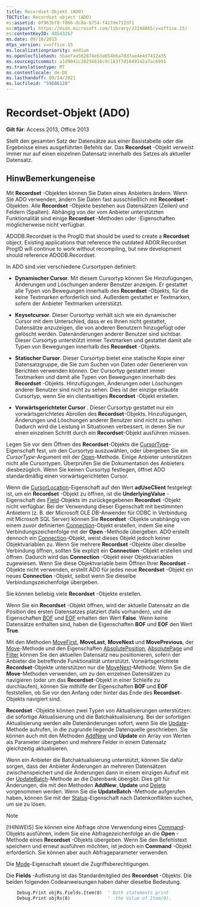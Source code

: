```yaml
---
title: Recordset-Objekt (ADO)
TOCTitle: Recordset object (ADO)
ms:assetid: 0f963bf8-f066-dc8a-b754-f427de712df1
ms:mtpsurl: https://msdn.microsoft.com/library/JJ248865(v=office.15)
ms:contentKeyID: 48543267
ms.date: 09/18/2015
mtps_version: v=office.15
ms.localizationpriority: medium
ms.openlocfilehash: 5baefaa562874eb3a654b6a7dd7ae4e4d7412a35
ms.sourcegitcommit: a1d9041c20256616c9c183f7d1049142a7ac6991
ms.translationtype: MT
ms.contentlocale: de-DE
ms.lasthandoff: 09/24/2021
ms.locfileid: "59606128"
---
```

# <a name="recordset-object-ado"></a>Recordset-Objekt (ADO)

**Gilt für**: Access 2013, Office 2013

Stellt den gesamten Satz der Datensätze aus einer Basistabelle oder die Ergebnisse eines ausgeführten Befehls dar. Das **Recordset** -Objekt verweist immer nur auf einen einzelnen Datensatz innerhalb des Satzes als aktueller Datensatz.

## <a name="remarks"></a>HinwBemerkungeneise

Mit **Recordset** -Objekten können Sie Daten eines Anbieters ändern. Wenn Sie ADO verwenden, ändern Sie Daten fast ausschließlich mit **Recordset** -Objekten. Alle **Recordset** -Objekte bestehen aus Datensätzen (Zeilen) und Feldern (Spalten). Abhängig von der vom Anbieter unterstützten Funktionalität sind einige **Recordset** -Methoden oder -Eigenschaften möglicherweise nicht verfügbar.

ADODB.Recordset is the ProgID that should be used to create a **Recordset** object. Existing applications that reference the outdated ADOR.Recordset ProgID will continue to work without recompiling, but new development should reference ADODB.Recordset.

In ADO sind vier verschiedene Cursortypen definiert:

  - **Dynamischer Cursor**. Mit diesem Cursortyp können Sie Hinzufügungen, Änderungen und Löschungen anderer Benutzer anzeigen. Er gestattet alle Typen von Bewegungen innerhalb des **Recordset** -Objekts, für die keine Textmarken erforderlich sind. Außerdem gestattet er Textmarken, sofern der Anbieter Textmarken unterstützt.

  - **Keysetcursor**. Dieser Cursortyp verhält sich wie ein dynamischer Cursor mit dem Unterschied, dass er es Ihnen nicht gestattet, Datensätze anzuzeigen, die von anderen Benutzern hinzugefügt oder gelöscht werden. Datenänderungen anderer Benutzer sind sichtbar. Dieser Cursortyp unterstützt immer Textmarken und gestattet damit alle Typen von Bewegungen innerhalb des **Recordset** -Objekts.

  - **Statischer Cursor**. Dieser Cursortyp bietet eine statische Kopie einer Datensatzgruppe, die Sie zum Suchen von Daten oder Generieren von Berichten verwenden können. Der Cursortyp gestattet immer Textmarken und damit alle Typen von Bewegungen innerhalb des **Recordset** -Objekts. Hinzufügungen, Änderungen oder Löschungen anderer Benutzer sind nicht zu sehen. Dies ist der einzige erlaubte Cursortyp, wenn Sie ein clientseitiges **Recordset** -Objekt erstellen.

  - **Vorwärtsgerichteter Cursor** . Dieser Cursortyp gestattet nur ein vorwärtsgerichtetes Abrollen des **Recordset**-Objekts. Hinzufügungen, Änderungen und Löschungen anderer Benutzer sind nicht zu sehen. Dadurch wird die Leistung in Situationen verbessert, in denen Sie nur einen einzelnen Schritt durch ein **Recordset**-Objekt ausführen müssen.

Legen Sie vor dem Öffnen des **Recordset**-Objekts die [CursorType](cursortype-property-ado.md)-Eigenschaft fest, um den Cursortyp auszuwählen, oder übergeben Sie ein *CursorType*-Argument mit der [Open](open-method-ado-recordset.md)-Methode. Einige Anbieter unterstützen nicht alle Cursortypen. Überprüfen Sie die Dokumentation des Anbieters diesbezüglich. Wenn Sie keinen Cursortyp festlegen, öffnet ADO standardmäßig einen vorwärtsgerichteten Cursor.

Wenn die [CursorLocation](cursorlocation-property-ado.md)-Eigenschaft auf den Wert **adUseClient** festgelegt ist, um ein **Recordset** -Objekt zu öffnen, ist die **UnderlyingValue** -Eigenschaft des [Field](field-object-ado.md)-Objekts im zurückgegebenen **Recordset** -Objekt nicht verfügbar. Bei der Verwendung dieser Eigenschaft mit bestimmten Anbietern (z. B. der Microsoft OLE DB-Anwender für ODBC in Verbindung mit Microsoft SQL Server) können Sie **Recordset** -Objekte unabhängig von einem zuvor definierten [Connection](connection-object-ado.md)-Objekt erstellen, indem Sie eine Verbindungszeichenfolge mit der **Open** -Methode übergeben. ADO erstellt dennoch ein [Connection](connection-object-ado.md)-Objekt, weist dieses Objekt jedoch keiner Objektvariablen zu. Wenn Sie mehrere **Recordset** -Objekte über dieselbe Verbindung öffnen, sollten Sie explizit ein **Connection** -Objekt erstellen und öffnen. Dadurch wird das **Connection** -Objekt einer Objektvariablen zugewiesen. Wenn Sie diese Objektvariable beim Öffnen Ihrer **Recordset** -Objekte nicht verwenden, erstellt ADO für jedes neue **Recordset** -Objekt ein neues **Connection** -Objekt, selbst wenn Sie dieselbe Verbindungszeichenfolge übergeben.

Sie können beliebig viele **Recordset** -Objekte erstellen.

Wenn Sie ein **Recordset** -Objekt öffnen, wird der aktuelle Datensatz an die Position des ersten Datensatzes platziert (falls vorhanden), und die Eigenschaften [BOF](bof-eof-properties-ado.md) und [EOF](bof-eof-properties-ado.md) erhalten den Wert **False**. Wenn keine Datensätze enthalten sind, haben die Eigenschaften **BOF** und **EOF** den Wert **True**.

Mit den Methoden [MoveFirst](movefirst-movelast-movenext-and-moveprevious-methods-ado.md), **MoveLast**, **MoveNext** und **MovePrevious**, der [Move](move-method-ado.md)-Methode und den Eigenschaften [AbsolutePosition](absoluteposition-property-ado.md), [AbsolutePage](absolutepage-property-ado.md) und [Filter](filter-property-ado.md) können Sie den aktuellen Datensatz neu positionieren, sofern der Anbieter die betreffende Funktionalität unterstützt. Vorwärtsgerichtete **Recordset**-Objekte unterstützen nur die [MoveNext](movefirst-movelast-movenext-and-moveprevious-methods-ado.md)-Methode. Wenn Sie die **Move**-Methoden verwenden, um zu den einzelnen Datensätzen zu navigieren (oder um das **Recordset**-Objekt in einer Schleife zu durchlaufen), können Sie mithilfe der Eigenschaften **BOF** und **EOF** feststellen, ob Sie vor den Anfang oder hinter das Ende des **Recordset**-Objekts navigiert sind.

**Recordset** -Objekte können zwei Typen von Aktualisierungen unterstützen: die sofortige Aktualisierung und die Batchaktualisierung. Bei der sofortigen Aktualisierung werden alle Datenänderungen sofort, wenn Sie die [Update](update-method-ado.md)-Methode aufrufen, in die zugrunde liegende Datenquelle geschrieben. Sie können auch mit den Methoden [AddNew](addnew-method-ado.md) und **Update** ein Array von Werten als Parameter übergeben und mehrere Felder in einem Datensatz gleichzeitig aktualisieren.

Wenn ein Anbieter die Batchaktualisierung unterstützt, können Sie dafür sorgen, dass der Anbieter Änderungen an mehreren Datensätzen zwischenspeichert und die Änderungen dann in einem einzigen Aufruf mit der [UpdateBatch](updatebatch-method-ado.md)-Methode an die Datenbank übergibt. Dies gilt für Änderungen, die mit den Methoden **AddNew**, **Update** und [Delete](delete-method-ado-recordset.md) vorgenommen werden. Wenn Sie die **UpdateBatch** -Methode aufgerufen haben, können Sie mit der [Status](status-property-ado-recordset.md)-Eigenschaft nach Datenkonflikten suchen, um sie zu lösen.

> [!NOTE]
> [!HINWEIS] Sie können eine Abfrage ohne Verwendung eines [Command](command-object-ado.md)-Objekts ausführen, indem Sie eine Abfragezeichenfolge an die **Open** -Methode eines **Recordset** -Objekts übergeben. Wenn Sie den Befehlstext speichern und erneut ausführen möchten, ist jedoch ein **Command** -Objekt erforderlich. Sie können aber auch Abfrageparameter verwenden.

Die [Mode](mode-property-ado.md)-Eigenschaft steuert die Zugriffsberechtigungen.

Die **Fields** -Auflistung ist das Standardmitglied des **Recordset** -Objekts. Die beiden folgenden Codeanweisungen haben daher dieselbe Bedeutung.

```vb
    Debug.Print objRs.Fields.Item(0)  ' Both statements print 
    Debug.Print objRs(0)              '  the Value of Item(0).
```
